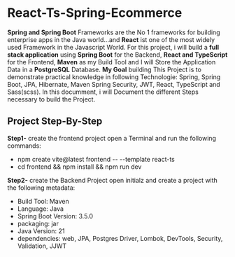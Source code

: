 # React-Ts-Spring-Ecommerce

**Spring and Spring Boot** Frameworks are the No 1 frameworks for building enterprise apps in the Java world...and **React** ist one of the most widely used Framework in the Javascript World.
For this project, i will build a **full stack application** using **Spring Boot** for the Backend, **React and TypeScript** for the Frontend, **Maven** as my Build Tool and I will Store the Application Data in a **PostgreSQL** Database.
**My Goal** building This Project is to demonstrate practical knowledge in following Technologie: Spring, Spring Boot, JPA, Hibernate, Maven Spring Security, JWT, React, TypeScript and Sass(scss).
In this documment, i will Document the different Steps necessary to build the Project.

## Project Step-By-Step

**Step1-** create the frontend project
open a Terminal and run the following commands:

- npm create vite@latest frontend -- --template react-ts
- cd frontend && npm install && npm run dev

**Step2-** create the Backend Project
open initialz and create a project with the following metadata:

- Build Tool: Maven
- Language: Java
- Spring Boot Version: 3.5.0
- packaging: jar
- Java Version: 21
- dependencies: web, JPA, Postgres Driver, Lombok, DevTools, Security, Validation, JJWT
